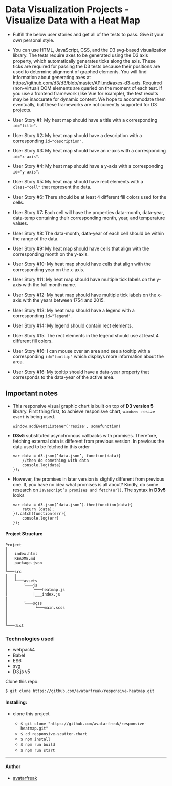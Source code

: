 # Data Visualization Projects - Visualize Data with a Heat Map

- Fulfill the below user stories and get all of the tests to pass. Give it your own personal style.

- You can use HTML, JavaScript, CSS, and the D3 svg-based visualization library. The tests require axes to be generated using the D3 axis property, which automatically generates ticks along the axis. These ticks are required for passing the D3 tests because their positions are used to determine alignment of graphed elements. You will find information about generating axes at https://github.com/d3/d3/blob/master/API.md#axes-d3-axis. Required (non-virtual) DOM elements are queried on the moment of each test. If you use a frontend framework (like Vue for example), the test results may be inaccurate for dynamic content. We hope to accommodate them eventually, but these frameworks are not currently supported for D3 projects.

- User Story #1: My heat map should have a title with a corresponding `id="title"`.
- User Story #2: My heat map should have a description with a corresponding `id="description"`.
- User Story #3: My heat map should have an x-axis with a corresponding `id="x-axis"`.
- User Story #4: My heat map should have a y-axis with a corresponding `id="y-axis"`.
- User Story #5: My heat map should have rect elements with a `class="cell"` that represent the data.
- User Story #6: There should be at least 4 different fill colors used for the cells.
- User Story #7: Each cell will have the properties data-month, data-year, data-temp containing their corresponding month, year, and temperature values.
- User Story #8: The data-month, data-year of each cell should be within the range of the data.
- User Story #9: My heat map should have cells that align with the corresponding month on the y-axis.
- User Story #10: My heat map should have cells that align with the corresponding year on the x-axis.
- User Story #11: My heat map should have multiple tick labels on the y-axis with the full month name.
- User Story #12: My heat map should have multiple tick labels on the x-axis with the years between 1754 and 2015.
- User Story #13: My heat map should have a legend with a corresponding `id="legend"`.
- User Story #14: My legend should contain rect elements.
- User Story #15: The rect elements in the legend should use at least 4 different fill colors.
- User Story #16: I can mouse over an area and see a tooltip with a corresponding `id="tooltip"` which displays more information about the area.
- User Story #16: My tooltip should have a data-year property that corresponds to the data-year of the active area.

## Important notes

- This responsive visual graphic chart is built on top of **D3 version 5** library. First thing first, to achieve responisve chart, `window: resize event` is being used.

  ```
  window.addEventListener('resize', somefunction)
  ```

- **D3v5** substituted asynchronous callbacks with promises. Therefore, fetching external data is different from previous version.
  In previous the data used to be fetched in this order

  ```
  var data = d3.json(‘data.json’, function(data){
      //then do something with data
      console.log(data)
  });
  ```

- However, the promises in later version is slightly different from previous one. If, you have no idea what promises is all about? Kindly, do some research on `Javascript’s promises and fetch(url)`. The syntax in **D3v5** looks

  ```
  var data = d3.json(‘data.json’).then(function(data){
      return (data);
  }).catch(function(err){
      console.log(err)
  });
  ```

#### Project Structure

```
Project
│
│   index.html
│   README.md
│   package.json
│
└───src
│   │
│   └───assets
│       └───js
│           └───heatmap.js
|           |___index.js
|
│       └───scss
│            └───main.scss
│
│
│
└───dist
```

### Technologies used

- webpack4
- Babel
- ES6
- svg
- D3.js v5

Clone this repo:

```
$ git clone https://github.com/avatarfreak/responsive-heatmap.git
```

#### Installing:

- clone this project

  - `$ git clone "https://github.com/avatarfreak/responsive-heatmap.git"`
  - `$ cd responsive-scatter-chart`
  - `$ npm install`
  - `$ npm run build`
  - `$ npm run start`

---

#### Author

- [avatarfreak](https://github.com/avatarfreak "avatarfreak")
